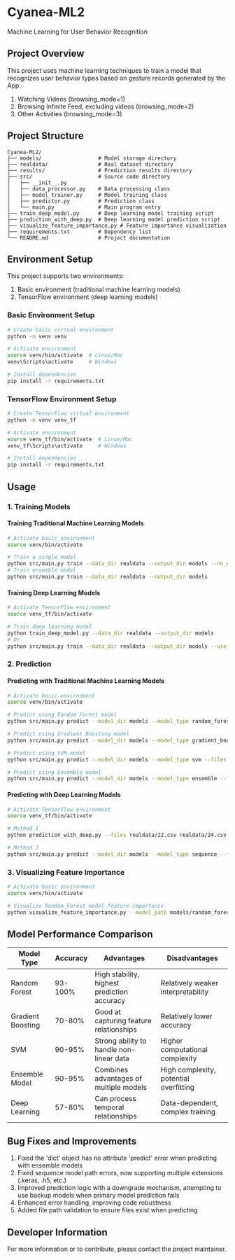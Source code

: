 # Cyanea-ML2

Machine Learning for User Behavior Recognition

## Project Overview

This project uses machine learning techniques to train a model that recognizes user behavior types based on gesture records generated by the App:

1. Watching Videos (browsing_mode=1)
2. Browsing Infinite Feed, excluding videos (browsing_mode=2)
3. Other Activities (browsing_mode=3)

## Project Structure

```
Cyanea-ML2/
├── models/                  # Model storage directory
├── realdata/                # Real dataset directory
├── results/                 # Prediction results directory
├── src/                     # Source code directory
│   ├── __init__.py
│   ├── data_processor.py    # Data processing class
│   ├── model_trainer.py     # Model training class
│   ├── predictor.py         # Prediction class
│   └── main.py              # Main program entry
├── train_deep_model.py      # Deep learning model training script
├── prediction_with_deep.py  # Deep learning model prediction script
├── visualize_feature_importance.py # Feature importance visualization
├── requirements.txt         # Dependency list
└── README.md                # Project documentation
```

## Environment Setup

This project supports two environments:

1. Basic environment (traditional machine learning models)
2. TensorFlow environment (deep learning models)

### Basic Environment Setup

```bash
# Create basic virtual environment
python -m venv venv

# Activate environment
source venv/bin/activate  # Linux/Mac
venv\Scripts\activate     # Windows

# Install dependencies
pip install -r requirements.txt
```

### TensorFlow Environment Setup

```bash
# Create TensorFlow virtual environment
python -m venv venv_tf

# Activate environment
source venv_tf/bin/activate  # Linux/Mac
venv_tf\Scripts\activate     # Windows

# Install dependencies
pip install -r requirements.txt
```

## Usage

### 1. Training Models

#### Training Traditional Machine Learning Models

```bash
# Activate basic environment
source venv/bin/activate

# Train a single model
python src/main.py train --data_dir realdata --output_dir models --no_ensemble
# Train ensemble model
python src/main.py train --data_dir realdata --output_dir models
```

#### Training Deep Learning Models

```bash
# Activate TensorFlow environment
source venv_tf/bin/activate

# Train deep learning model
python train_deep_model.py --data_dir realdata --output_dir models
# Or
python src/main.py train --data_dir realdata --output_dir models --use_sequence
```

### 2. Prediction

#### Predicting with Traditional Machine Learning Models

```bash
# Activate basic environment
source venv/bin/activate

# Predict using Random Forest model
python src/main.py predict --model_dir models --model_type random_forest --files realdata/22.csv realdata/24.csv

# Predict using Gradient Boosting model
python src/main.py predict --model_dir models --model_type gradient_boosting --files realdata/22.csv realdata/24.csv

# Predict using SVM model
python src/main.py predict --model_dir models --model_type svm --files realdata/22.csv realdata/24.csv

# Predict using Ensemble model
python src/main.py predict --model_dir models --model_type ensemble --files realdata/22.csv realdata/24.csv
```

#### Predicting with Deep Learning Models

```bash
# Activate TensorFlow environment
source venv_tf/bin/activate

# Method 1
python prediction_with_deep.py --files realdata/22.csv realdata/24.csv --output_dir results

# Method 2
python src/main.py predict --model_dir models --model_type sequence --files realdata/22.csv realdata/24.csv --use_time_series
```

### 3. Visualizing Feature Importance

```bash
# Activate basic environment
source venv/bin/activate

# Visualize Random Forest model feature importance
python visualize_feature_importance.py --model_path models/random_forest_model.pkl --output_dir models
```

## Model Performance Comparison

| Model Type | Accuracy | Advantages | Disadvantages |
|---------|-------|------|------|
| Random Forest | 93-100% | High stability, highest prediction accuracy | Relatively weaker interpretability |
| Gradient Boosting | 70-80% | Good at capturing feature relationships | Relatively lower accuracy |
| SVM | 90-95% | Strong ability to handle non-linear data | Higher computational complexity |
| Ensemble Model | 90-95% | Combines advantages of multiple models | High complexity, potential overfitting |
| Deep Learning | 57-80% | Can process temporal relationships | Data-dependent, complex training |

## Bug Fixes and Improvements

1. Fixed the 'dict' object has no attribute 'predict' error when predicting with ensemble models
2. Fixed sequence model path errors, now supporting multiple extensions (.keras, .h5, etc.)
3. Improved prediction logic with a downgrade mechanism, attempting to use backup models when primary model prediction fails
4. Enhanced error handling, improving code robustness
5. Added file path validation to ensure files exist when predicting

## Developer Information

For more information or to contribute, please contact the project maintainer. 